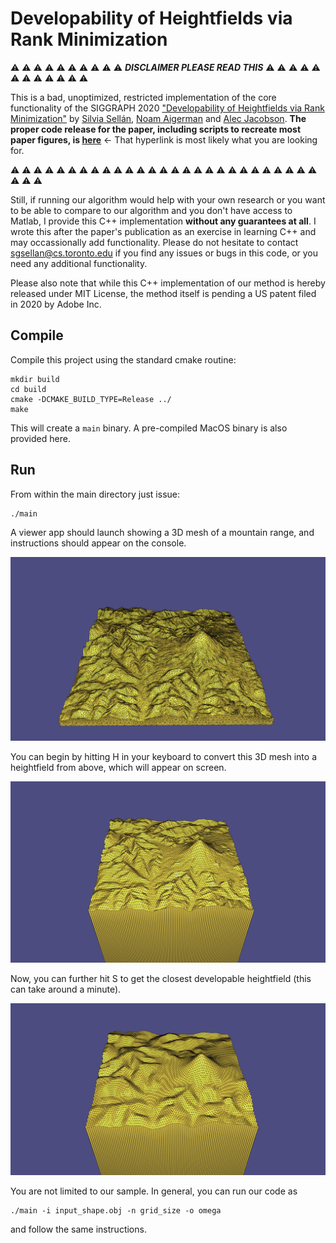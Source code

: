 # Developability of Heightfields via Rank Minimization

:warning: :warning: :warning: :warning: :warning: :warning: :warning: :warning: :warning: :warning:  ***DISCLAIMER PLEASE READ THIS*** :warning: :warning: :warning: :warning: :warning: :warning: :warning: :warning: :warning: :warning: :warning: :warning:

This is a bad, unoptimized, restricted implementation of the core functionality of the SIGGRAPH 2020 ["Developability of Heightfields via Rank Minimization"](http://dgp.toronto.edu/~sgsellan/pdf/compressed-developables.pdf) by [Silvia Sellán](http://dgp.toronto.edu/~sgsellan/), [Noam Aigerman](https://noamaig.github.io/) and [Alec Jacobson](http://www.cs.toronto.edu/~jacobson/). **The proper code release for the paper, including scripts to recreate most paper figures, is [here](https://github.com/sgsellan/developability-of-heightfields)** <- That hyperlink is most likely what you are looking for.

:warning: :warning: :warning: :warning: :warning: :warning: :warning: :warning: :warning: :warning: :warning: :warning: :warning: :warning: :warning: :warning: :warning: :warning: :warning: :warning: :warning: :warning: :warning: :warning: :warning: :warning: :warning: :warning: :warning: :warning:

Still, if running our algorithm would help with your own research or you want to be able to compare to our algorithm and you don't have access to Matlab, I provide this C++ implementation **without any guarantees at all**. I wrote this after the paper's publication as an exercise in learning C++ and may occassionally add functionality. Please do not hesitate to contact [sgsellan@cs.toronto.edu](mailto:sgsellan@cs.toronto.edu) if you find any issues or bugs in this code, or you need any additional functionality.


Please also note that while this C++ implementation of our method is hereby released under MIT License, the method itself is pending a US patent filed in 2020 by Adobe Inc.

## Compile

Compile this project using the standard cmake routine:

    mkdir build
    cd build
    cmake -DCMAKE_BUILD_TYPE=Release ../ 
    make

This will create a `main` binary. A pre-compiled MacOS binary is also provided here.

## Run

From within the main directory just issue:

    ./main

A viewer app should launch showing a 3D mesh of a mountain range, and instructions should appear on the console.

![](img/range.png)

You can begin by hitting H in your keyboard to convert this 3D mesh into a heightfield from above, which will appear on screen.

![](img/range-h.png)

Now, you can further hit S to get the closest developable heightfield (this can take around a minute). 

![](img/range-d.png)

You are not limited to our sample. In general, you can run our code as

    ./main -i input_shape.obj -n grid_size -o omega

and follow the same instructions.



